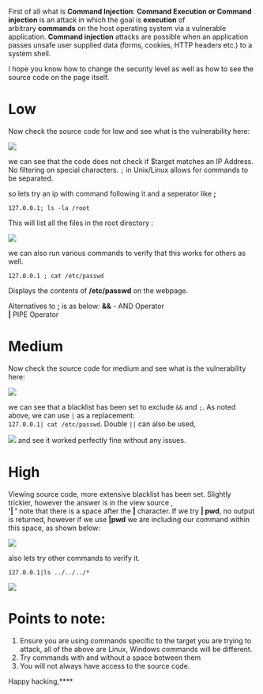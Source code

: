 First of all what is **Command Injection**:
**Command Execution or Command injection** is an attack in which the goal is **execution** of arbitrary **commands** on the host operating system via a vulnerable application. **Command injection** attacks are possible when an application passes unsafe user supplied data (forms, cookies, HTTP headers etc.) to a system shell.

I hope you know how to change the security level as well as how to see the source code on the page itself.
# Low
Now check the source code for low and see what is the vulnerability here:

![](https://miro.medium.com/v2/resize:fit:678/1*XhtD8kutaGUD6266NUnPfA.png)

we can see that the code does not check if $target matches an IP Address. No filtering on special characters. `;` in Unix/Linux allows for commands to be separated.

so lets try an ip with command following it and a seperator like **;**
```
127.0.0.1; ls -la /root
```
 This will list all the files in the root directory :

![](https://miro.medium.com/v2/resize:fit:819/1*r6FZIkQQ3PmKgX8JxSDHtw.png)

we can also run various commands to verify that this works for others as well.

```
127.0.0.1 ; cat /etc/passwd 
```
Displays the contents of **/etc/passwd** on the webpage.

Alternatives to **;** is as below:
**&&** - AND Operator  
**|** PIPE Operator
# Medium

Now check the source code for medium and see what is the vulnerability here:

![](https://miro.medium.com/v2/resize:fit:875/1*_zkGeSm1utGcR6AsccPieg.png)

we can see that a blacklist has been set to exclude `&&` and `;`. As noted above, we can use `|` as a replacement:  
`127.0.0.1| cat /etc/passwd`. Double `||` can also be used,

![](https://miro.medium.com/v2/resize:fit:819/1*iHneg3iZCsASTEmDo_Tkfg.png)
 and see it worked perfectly fine without any issues.
# High

Viewing source code, more extensive blacklist has been set. Slightly trickier, however the answer is in the view source ,  
**'|  '**
note that there is a space after the **|** character. If we try **| pwd**, no output is returned, however if we use **|pwd** we are including our command within this space, as shown below:

![](https://miro.medium.com/v2/resize:fit:816/1*iJ7a0s4KfmzuVA1pjGuTrg.png)

also lets try other commands to verify it.
```
127.0.0.1|ls ../../../*
```
![](https://i.imgur.com/J1orwRP.png)
# Points to note:

1. Ensure you are using commands specific to the target you are trying to attack, all of the above are Linux, Windows commands will be different.
2. Try commands with and without a space between them
3. You will not always have access to the source code.

Happy hacking,****